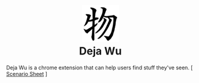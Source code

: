 <h1 align="center">
  <a href="https://github.com/fanglinchen/DejaWu" title="DejaWu">
    <img alt="DejaWu" src="https://github.com/fanglinchen/DejaWu/raw/master/assets/128.png" width="100px" height="100px" />
  </a>
  <br />
  Deja Wu
</h1>

Deja Wu is a chrome extension that can help users find stuff they've seen. [ [Scenario Sheet](https://docs.google.com/document/d/1_vBY0j2QEbjRc0NlRFsm7qUONufinM4VB0Kkb7f8Zcs/edit?usp=sharing) ]

